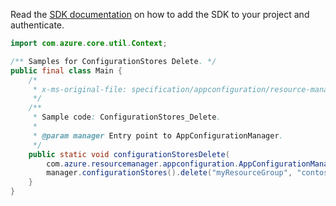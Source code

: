 Read the [SDK documentation](https://github.com/Azure/azure-sdk-for-java/blob/azure-resourcemanager-appconfiguration_1.0.0-beta.5/sdk/appconfiguration/azure-resourcemanager-appconfiguration/README.md) on how to add the SDK to your project and authenticate.

```java
import com.azure.core.util.Context;

/** Samples for ConfigurationStores Delete. */
public final class Main {
    /*
     * x-ms-original-file: specification/appconfiguration/resource-manager/Microsoft.AppConfiguration/preview/2021-10-01-preview/examples/ConfigurationStoresDelete.json
     */
    /**
     * Sample code: ConfigurationStores_Delete.
     *
     * @param manager Entry point to AppConfigurationManager.
     */
    public static void configurationStoresDelete(
        com.azure.resourcemanager.appconfiguration.AppConfigurationManager manager) {
        manager.configurationStores().delete("myResourceGroup", "contoso", Context.NONE);
    }
}
```
